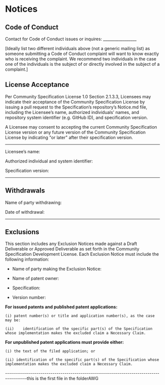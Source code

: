 # Notices

## Code of Conduct

Contact for Code of Conduct issues or inquires:  _________________

[Ideally list two different individuals above (not a generic mailing list) as someone submitting a Code of Conduct complaint will want to know exactly who is receiving the complaint. We recommend two individuals in the case one of the individuals is the subject of or directly involved in the subject of a complaint.]


## License Acceptance

Per Community Specification License 1.0 Section 2.1.3.3, Licensees may indicate their acceptance of the Community Specification License by issuing a pull request to the Specification’s repository’s Notice.md file, including the Licensee’s name, authorized individuals' names, and repository system identifier (e.g. GitHub ID), and specification version.

A Licensee may consent to accepting the current Community Specification License version or any future version of the Community Specification License by indicating "or later" after their specification version.

---------------------------------------------------------------------------------

Licensee’s name:

Authorized individual and system identifier:

Specification version:

---------------------------------------------------------------------------------

## Withdrawals

Name of party withdrawing:

Date of withdrawal:  

---------------------------------------------------------------------------------

## Exclusions

This section includes any Exclusion Notices made against a Draft Deliverable or Approved Deliverable as set forth in the Community Specification Development License.  Each Exclusion Notice must include the following information:

-	Name of party making the Exclusion Notice:

-	Name of patent owner:

-	Specification:

-	Version number:

**For issued patents and published patent applications:**

	(i)	patent number(s) or title and application number(s), as the case may be:

	(ii)	identification of the specific part(s) of the Specification whose implementation makes the excluded claim a Necessary Claim.

**For unpublished patent applications must provide either:**

	(i) the text of the filed application; or
    
	(ii) identification of the specific part(s) of the Specification whose implementation makes the excluded claim a Necessary Claim.

-----------------------------------------------------------------------------------------this is the first file in the folderAWG

